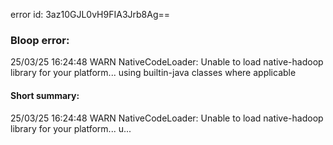 error id: 3az10GJL0vH9FIA3Jrb8Ag==
### Bloop error:

25/03/25 16:24:48 WARN NativeCodeLoader: Unable to load native-hadoop library for your platform... using builtin-java classes where applicable
#### Short summary: 

25/03/25 16:24:48 WARN NativeCodeLoader: Unable to load native-hadoop library for your platform... u...